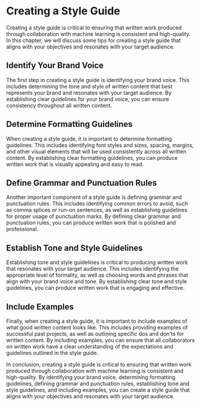 Creating a Style Guide
============================================================

Creating a style guide is critical to ensuring that written work produced through collaboration with machine learning is consistent and high-quality. In this chapter, we will discuss some tips for creating a style guide that aligns with your objectives and resonates with your target audience.

Identify Your Brand Voice
-------------------------

The first step in creating a style guide is identifying your brand voice. This includes determining the tone and style of written content that best represents your brand and resonates with your target audience. By establishing clear guidelines for your brand voice, you can ensure consistency throughout all written content.

Determine Formatting Guidelines
-------------------------------

When creating a style guide, it is important to determine formatting guidelines. This includes identifying font styles and sizes, spacing, margins, and other visual elements that will be used consistently across all written content. By establishing clear formatting guidelines, you can produce written work that is visually appealing and easy to read.

Define Grammar and Punctuation Rules
------------------------------------

Another important component of a style guide is defining grammar and punctuation rules. This includes identifying common errors to avoid, such as comma splices or run-on sentences, as well as establishing guidelines for proper usage of punctuation marks. By defining clear grammar and punctuation rules, you can produce written work that is polished and professional.

Establish Tone and Style Guidelines
-----------------------------------

Establishing tone and style guidelines is critical to producing written work that resonates with your target audience. This includes identifying the appropriate level of formality, as well as choosing words and phrases that align with your brand voice and tone. By establishing clear tone and style guidelines, you can produce written work that is engaging and effective.

Include Examples
----------------

Finally, when creating a style guide, it is important to include examples of what good written content looks like. This includes providing examples of successful past projects, as well as outlining specific dos and don'ts for written content. By including examples, you can ensure that all collaborators on written work have a clear understanding of the expectations and guidelines outlined in the style guide.

In conclusion, creating a style guide is critical to ensuring that written work produced through collaboration with machine learning is consistent and high-quality. By identifying your brand voice, determining formatting guidelines, defining grammar and punctuation rules, establishing tone and style guidelines, and including examples, you can create a style guide that aligns with your objectives and resonates with your target audience.
